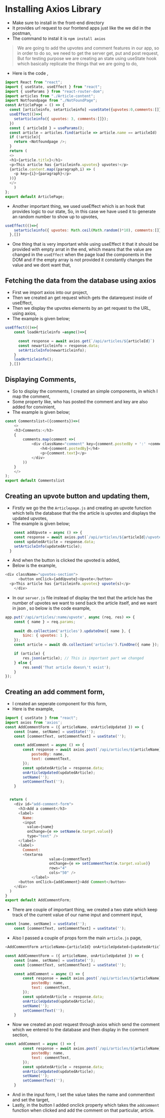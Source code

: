 # Installing Axios Library
- Make sure to install in the front-end directory
- It provides url request to our frontend apps just like the we did in the postman, 
- The command to instal it is 
`npm install axios`
> We are going to add the upvotes and comment features in our app, so in order to do so, we need to get the server get, put and post request, But for testing purpose we are creating an state using useState hook which basically replicate the things that we are going to do, 
- Here is the code ,
```javascript
import React from "react";
import { useState, useEffect } from "react";
import { useParams } from "react-router-dom";
import articles from "./Article-content";
import Notfoundpage from "./NotFoundPage";
const ArticlePage = () => {
  const [articleinfo, setarticleinfo] =useState({upvotes:0,comments:[]});
  useEffect(()=>{
    setarticleinfo({ upvotes: 3, comments:[]});
  })
  const { articleId } = useParams();
  const article = articles.find(article => article.name == articleId)
  if (!article){
    return <Notfoundpage />;
  }
  return (
  <>
  <h1>{article.title}</h1>
  <p>This article has {articleinfo.upvotes} upvotes!</p>
  {article.content.map((paragraph,i) => (
    <p key={i}>{paragraph}</p>
  ))}
  </>
    )
};
export default ArticlePage;
```
- Another important thing, we used useEffect which is an hook that provides logic to our state, So, in this case we have used it to generate an random number to show up to upvotes,
```javascript
useEffect(()=>{
    setarticleinfo({ upvotes: Math.ceil(Math.random()*10), comments:[]});
  },[])
```
- One thing that is very important while using useEffect it that it should be provided with empty arrat in the end, which means that the value are changed in the `useEffect` when the page load the components in the DOM and if the empty array is not provided it constantly changes the value and we dont want that, 
## Fetching the data from the database using axios
- First we import axios into our project,
- Then we created an get request which gets the datarequest inside of useEffect, 
- Then we display the upvotes elements by an get request to the URL, using axios, 
- The example is given below;
```javascript
useEffect(()=>{
    const loadArticleinfo =async()=>{

      const response = await axios.get(`/api/articles/${articleId}`)
      const newarticleinfo = response.data;
      setArticleInfo(newarticleinfo);
    }
    loadArticleinfo();
  },[])
```

## Displaying Comments,
- So to display the comments, I created an simple components, in which I map the comment, 
- Some property like, who has posted the comment and key are also added for convinient,
- The example is given below;
```javascript
const Commentslist=({comments})=>(
    <> 
    <h3>Comments:</h3>
    {
        comments.map(comment =>(
            <div className="comment" key={comment.postedBy + ':' +comment.text}>
                <h4>{comment.postedBy}</h4>
                <p>{comment.text}</p>
            </div>
        ))
    }
    </>
);
export default Commentslist
```
## Creating an upvote button and updating them,
- Firstly we go the the `Articlepage.js` and creating an upvote function which tells the database that the the article is upvotes and displays the updated upvotes,
- The example is given below;
```javascript
    const addUpvote = async () => {
    const response = await axios.put(`/api/articles/${articleId}/upvote`);
    const updatedArticle = response.data;
    setArticleInfo(updatedArticle);
  }

```
- And when the button is clicked the upvoted is added,
- Below is the example,
```javascript
<div className="upvotes-section">
      <button onClick={addUpvote}>Upvote</button>
  <p>This article has {articleinfo.upvotes} upvote(s)</p>
    </div>
```
- In our `server.js` file instead of display the text that the article has the number of upvotes we want to send back the article itself, and we want in json , so below is the code example,
```javascript
app.put('/api/articles/:name/upvote', async (req, res) => {
    const { name } = req.params;
   
    await db.collection('articles').updateOne({ name }, {
        $inc: { upvotes: 1 },
    });
    const article = await db.collection('articles').findOne({ name });

    if (article) {
        res.json(article); // This is important part we changed
    } else {
        res.send('That article doesn\'t exist');
    }
});
```
## Creating an add comment form,
- I created an seperate component for this form,
- Here is the example,
```javascript
import { useState } from "react";
import axios from 'axios';
const AddCommentForm = ({ articleName, onArticleUpdated }) => {
    const [name, setName] = useState('');
    const [commentText, setCommentText] = useState('');

    const addComment = async () => {
        const response = await axios.post(`/api/articles/${articleName}/comments`, {
            postedBy: name,
            text: commentText,
        });
        const updatedArticle = response.data;
        onArticleUpdated(updatedArticle);
        setName('');
        setCommentText('');
    }


  return (
    <div id="add-comment-form">
      <h3>Add a comment</h3>
      <label>
        Name:
        <input
          value={name}
          onChange={e => setName(e.target.value)}
          type="text" />
      </label>
      <label>
        Comment:
        <textarea
                    value={commentText}
                    onChange={e => setCommentText(e.target.value)}
                    rows="4"
                    cols="50" />
            </label>
      <button onClick={addComment}>Add Comment</button>
    </div>
  )
}
export default AddCommentForm;

```
- There are couple of important thing,  we created a two state which keep track of the current value of our name input and comment input,
```javascript
const [name, setName] = useState('');
    const [commentText, setCommentText] = useState('');

```
- Also I passed a couple of props form the main `article.js` page,
```javascript
<AddCommentForm articleName={articleId} onArticleUpdated={updatedArticle=> setArticleInfo(updatedArticle)}/>
```

```javascript
const AddCommentForm = ({ articleName, onArticleUpdated }) => {
    const [name, setName] = useState('');
    const [commentText, setCommentText] = useState('');

    const addComment = async () => {
        const response = await axios.post(`/api/articles/${articleName}/comments`, {
            postedBy: name,
            text: commentText,
        });
        const updatedArticle = response.data;
        onArticleUpdated(updatedArticle);
        setName('');
        setCommentText('');
    }
```
- Now we created an post request through axios which send the comment which we entered to the database and then display in the comment section,
```javascript
const addComment = async () => {
        const response = await axios.post(`/api/articles/${articleName}/comments`, {
            postedBy: name,
            text: commentText,
        });
        const updatedArticle = response.data;
        onArticleUpdated(updatedArticle);
        setName('');
        setCommentText('');
    }

```
- And in the input form, I set the value takes the name and commenttext and set the target,
- Lastly, in the button I added onclick property which takes the `addcomment` function when clicked and add the comment on that particular, article.